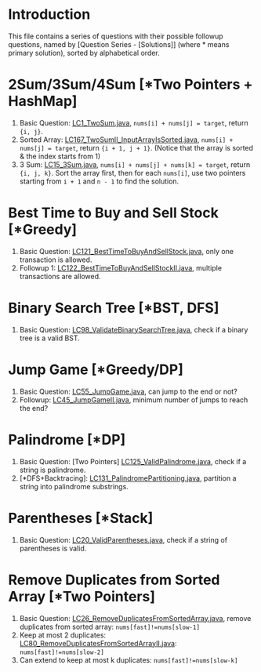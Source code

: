 # Introduction
This file contains a series of questions with their possible followup questions, named by [Question Series - [Solutions]] (where * means primary solution), sorted by alphabetical order.

# 2Sum/3Sum/4Sum [*Two Pointers + HashMap]
1. Basic Question: [LC1_TwoSum.java](../LC0001_1000/LC0001_0100/LC0001_TwoSum.java), `nums[i] + nums[j] = target`, return `{i, j}`.
2. Sorted Array: [LC167_TwoSumII_InputArrayIsSorted.java](../LC0001_1000/LC0161_0170/LC0167_TwoSumII_InputArrayIsSorted.java), `nums[i] + nums[j] = target`, return `{i + 1, j + 1}`. (Notice that the array is sorted & the index starts from 1)
3. 3 Sum: [LC15_3Sum.java](../LC0001_1000/LC0011_0020/LC0015_3Sum.java), `nums[i] + nums[j] + nums[k] = target`, return `{i, j, k}`. Sort the array first, then for each `nums[i]`, use two pointers starting from `i + 1` and `n - 1` to find the solution.

# Best Time to Buy and Sell Stock [*Greedy]
1. Basic Question: [LC121_BestTimeToBuyAndSellStock.java](../LC0001_1000/LC0101_0200/LC0121_BestTimeToBuyAndSellStock.java), only one transaction is allowed.
2. Followup 1: [LC122_BestTimeToBuyAndSellStockII.java](../LC0001_1000/LC0101_0200/LC0122_BestTimeToBuyAndSellStockII.java), multiple transactions are allowed.

# Binary Search Tree [*BST, DFS]
1. Basic Question: [LC98_ValidateBinarySearchTree.java](../LC0001_1000/LC0001_0100/LC0098_ValidateBinarySearchTree.java), check if a binary tree is a valid BST.

# Jump Game [*Greedy/DP]
1. Basic Question: [LC55_JumpGame.java](../LC0001_1000/LC0001_0100/LC0055_JumpGame.java), can jump to the end or not?
2. Followup: [LC45_JumpGameII.java](../LC0001_1000/LC0001_0100/LC0045_JumpGameII.java), minimum number of jumps to reach the end?

# Palindrome [*DP]
1. Basic Question: [Two Pointers] [LC125_ValidPalindrome.java](../LC0001_1000/LC0121_0130/LC0125_ValidPalindrome.java), check if a string is palindrome.
2. [*DFS+Backtracing]: [LC131_PalindromePartitioning.java](../LC0001_1000/LC0101_0200/LC0131_PalindromePartitioning.java), partition a string into palindrome substrings.

# Parentheses [*Stack]
1. Basic Question: [LC20_ValidParentheses.java](../LC0001_1000/LC0011_0020/LC0020_ValidParentheses.java), check if a string of parentheses is valid.

# Remove Duplicates from Sorted Array [*Two Pointers]
1. Basic Question: [LC26_RemoveDuplicatesFromSortedArray.java](../LC0001_1000/LC0001_0100/LC0026_RemoveDuplicatesFromSortedArray.java), remove duplicates from sorted array: `nums[fast]!=nums[slow-1]`
2. Keep at most 2 duplicates: [LC80_RemoveDuplicatesFromSortedArrayII.java](../LC0001_1000/LC0071_0080/LC0080_RemoveDuplicatesFromSortedArrayII.java): `nums[fast]!=nums[slow-2]`
3. Can extend to keep at most k duplicates: `nums[fast]!=nums[slow-k]`